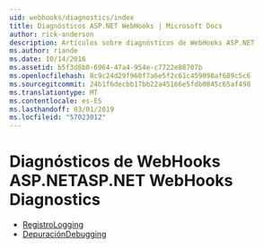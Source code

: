 ```yaml
---
uid: webhooks/diagnostics/index
title: Diagnósticos ASP.NET WebHooks | Microsoft Docs
author: rick-anderson
description: Artículos sobre diagnósticos de WebHooks ASP.NET
ms.author: riande
ms.date: 10/14/2016
ms.assetid: b5f3d8b0-6964-47a4-954e-c7722e88707b
ms.openlocfilehash: 8c9c24d29f968f7a6e5f2c61c459098af689c5c6
ms.sourcegitcommit: 24b1f6decbb17bb22a45166e5fdb0845c65af498
ms.translationtype: MT
ms.contentlocale: es-ES
ms.lasthandoff: 03/01/2019
ms.locfileid: "57023012"
---
```

# <a name="aspnet-webhooks-diagnostics"></a><span data-ttu-id="8a749-103">Diagnósticos de WebHooks ASP.NET</span><span class="sxs-lookup"><span data-stu-id="8a749-103">ASP.NET WebHooks Diagnostics</span></span>

* [<span data-ttu-id="8a749-104">Registro</span><span class="sxs-lookup"><span data-stu-id="8a749-104">Logging</span></span>](logging.md)
* [<span data-ttu-id="8a749-105">Depuración</span><span class="sxs-lookup"><span data-stu-id="8a749-105">Debugging</span></span>](debugging.md)
